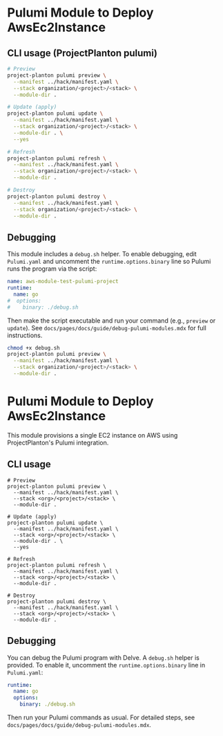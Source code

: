 # Pulumi Module to Deploy AwsEc2Instance

## CLI usage (ProjectPlanton pulumi)

```bash
# Preview
project-planton pulumi preview \
  --manifest ../hack/manifest.yaml \
  --stack organization/<project>/<stack> \
  --module-dir .

# Update (apply)
project-planton pulumi update \
  --manifest ../hack/manifest.yaml \
  --stack organization/<project>/<stack> \
  --module-dir . \
  --yes

# Refresh
project-planton pulumi refresh \
  --manifest ../hack/manifest.yaml \
  --stack organization/<project>/<stack> \
  --module-dir .

# Destroy
project-planton pulumi destroy \
  --manifest ../hack/manifest.yaml \
  --stack organization/<project>/<stack> \
  --module-dir .
```

## Debugging

This module includes a `debug.sh` helper. To enable debugging, edit `Pulumi.yaml` and uncomment the `runtime.options.binary` line so Pulumi runs the program via the script:

```yaml
name: aws-module-test-pulumi-project
runtime:
  name: go
#  options:
#    binary: ./debug.sh
```

Then make the script executable and run your command (e.g., `preview` or `update`). See `docs/pages/docs/guide/debug-pulumi-modules.mdx` for full instructions.

```bash
chmod +x debug.sh
project-planton pulumi preview \
  --manifest ../hack/manifest.yaml \
  --stack organization/<project>/<stack> \
  --module-dir .
```

# Pulumi Module to Deploy AwsEc2Instance

This module provisions a single EC2 instance on AWS using ProjectPlanton's Pulumi integration.

## CLI usage

```shell
# Preview
project-planton pulumi preview \
  --manifest ../hack/manifest.yaml \
  --stack <org>/<project>/<stack> \
  --module-dir .

# Update (apply)
project-planton pulumi update \
  --manifest ../hack/manifest.yaml \
  --stack <org>/<project>/<stack> \
  --module-dir . \
  --yes

# Refresh
project-planton pulumi refresh \
  --manifest ../hack/manifest.yaml \
  --stack <org>/<project>/<stack> \
  --module-dir .

# Destroy
project-planton pulumi destroy \
  --manifest ../hack/manifest.yaml \
  --stack <org>/<project>/<stack> \
  --module-dir .
```

## Debugging

You can debug the Pulumi program with Delve. A `debug.sh` helper is provided. To enable it, uncomment the `runtime.options.binary` line in `Pulumi.yaml`:

```yaml
runtime:
  name: go
  options:
    binary: ./debug.sh
```

Then run your Pulumi commands as usual. For detailed steps, see `docs/pages/docs/guide/debug-pulumi-modules.mdx`.


